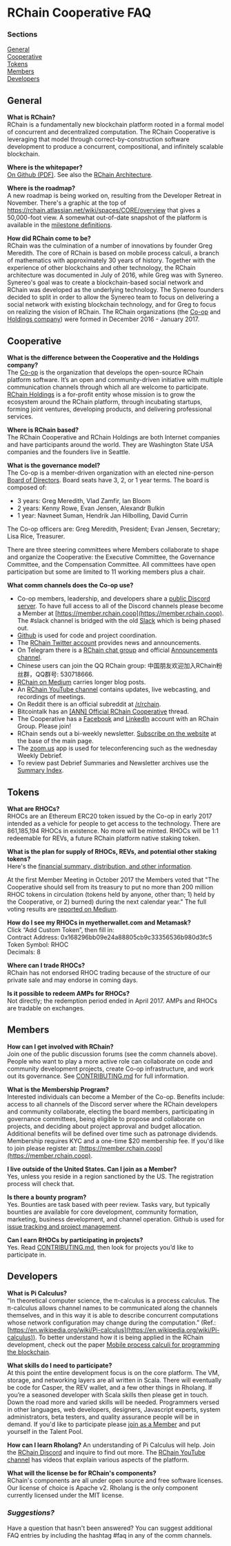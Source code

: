 # RChain Cooperative FAQ

### Sections

[General](#general)  \
[Cooperative](#cooperative)  \
[Tokens](#tokens)  \
[Members](#members)  \
[Developers](#developers)

## General

**What is RChain?**  \
RChain is a fundamentally new blockchain platform rooted in a formal model of concurrent and decentralized computation. The RChain Cooperative is leveraging that model through correct-by-construction software development to produce a concurrent, compositional, and infinitely scalable blockchain.

**Where is the whitepaper?**  \
[On Github (PDF)](http://docs.google.com/gview?url=https://github.com/rchain/reference/raw/master/docs/RChainWhitepaper.pdf).
See also the [RChain Architecture](http://rchain-architecture.readthedocs.io).

**Where is the roadmap?**  \
A new roadmap is being worked on, resulting from the Developer Retreat in November. There's a graphic at the top of https://rchain.atlassian.net/wiki/spaces/CORE/overview that gives a 50,000-foot view. A somewhat out-of-date snapshot of the platform is available in the [milestone definitions](https://docs.google.com/spreadsheets/d/1_cPts5BdoZVmbikDGUhkgkdQvkeXbP6aKNI31O0BV3E/edit?usp=sharing).
<!-- Needs coordination with Medha for up-to-date info links -->

**How did RChain come to be?**  \
RChain was the culmination of a number of innovations by founder Greg Meredith. The core of RChain is based on mobile process calculi, a branch of mathematics with approximately 30 years of history. Together with the experience of other blockchains and other technology, the RChain architecture was documented in July of 2016, while Greg was with Synereo. Synereo's goal was to create a blockchain-based social network and RChain was developed as the underlying technology. The Synereo founders decided to split in order to allow the Synereo team to focus on delivering a social network with existing blockchain technology, and for Greg to focus on realizing the vision of RChain. The RChain organizations (the [Co-op](https://www.rchain.coop/) and [Holdings company](https://www.rchain.io)) were formed in December 2016 - January 2017.


## Cooperative

**What is the difference between the Cooperative and the Holdings company?**  \
The [Co-op](https://www.rchain.coop) is the organization that develops the open-source RChain platform software. It’s an open and community-driven initiative with multiple communication channels through which all are welcome to participate. [RChain Holdings](http://rchain.io/) is a for-profit entity whose mission is to grow the ecosystem around the RChain platform, through incubating startups, forming joint ventures, developing products, and delivering professional services.

**Where is RChain based?**  \
The RChain Cooperative and RChain Holdings are both Internet companies and have participants around the world. They are Washington State USA companies and the founders live in Seattle.

**What is the governance model?**  \
The Co-op is a member-driven organization with an elected nine-person [Board of Directors](https://www.rchain.coop/#team). Board seats have 3, 2, or 1 year terms. The board is composed of:

- 3 years: Greg Meredith, Vlad Zamfir, Ian Bloom
- 2 years: Kenny Rowe, Evan Jensen, Alexandr Bulkin
- 1 year: Navneet Suman, Hendrik Jan Hilbolling, David Currin

The Co-op officers are: Greg Meredith, President; Evan Jensen, Secretary; Lisa Rice, Treasurer.

There are three steering committees where Members collaborate to shape and organize the Cooperative: the Executive Committee, the Governance Committee, and the Compensation Committee. All committees have open participation but some are limited to 11 working members plus a chair.

**What comm channels does the Co-op use?**
- Co-op members, leadership, and developers share a [public Discord server](https://discord.gg/fvY8qhx). To have full access to all of the Discord channels please become a Member at [https://member.rchain.coop](https://member.rchain.coop). The #slack channel is bridged with the old [Slack](https://ourchain.slack.com) which is being phased out.
- [Github](https://github.com/rchain/) is used for code and project coordination.
- The [RChain Twitter account](https://twitter.com/rchain_coop/) provides news and announcements.
- On Telegram there is a [RChain chat group](https://t.me/rchain_coop) and official [Announcements channel](https://t.me/rchain_official).
- Chinese users can join the QQ RChain group: 中国朋友欢迎加入RChain粉丝群，QQ群号: 530718666.
- [RChain on Medium](https://medium.com/rchain-cooperative) carries longer blog posts.
- An [RChain YouTube channel](https://www.youtube.com/channel/UCSS3jCffMiz574_q64Ukj_w) contains updates, live webcasting, and recordings of meetings.
- On Reddit there is an official subreddit at [/r/rchain](https://www.reddit.com/r/rchain/).
- Bitcointalk has an [[ANN] Official RChain Cooperative](https://bitcointalk.org/index.php?topic=2494040) thread.
- The Cooperative has a [Facebook](https://www.facebook.com/rchaincooperative/) and [LinkedIn](https://www.linkedin.com/company/24997313/) account with an RChain Group. Please join!
- RChain sends out a bi-weekly newsletter. [Subscribe on the website](https://www.rchain.coop/#joinus) at the base of the main page.
- The [zoom.us](https://zoom.us/) app is used for teleconferencing such as the wednesday Weekly Debrief.
- To review past Debrief Summaries and Newsletter archives use the [Summary Index](https://github.com/rchain/Members/wiki/Weekly-Debrief-Index).


## Tokens

**What are RHOCs?**  \
RHOCs are an Ethereum ERC20 token issued by the Co-op in early 2017 intended as a vehicle for people to get access to the technology. There are 861,185,194 RHOCs in existence. No more will be minted. RHOCs will be 1:1 redeemable for REVs, a future RChain platform native staking token.

**What is the plan for supply of RHOCs, REVs, and potential other staking tokens?**  \
Here's the [financial summary, distribution, and other information](https://docs.google.com/document/d/1lCVeO63E-WVosOnBIA2hH416Hs-Z0e1Av9eJWq-L20o/edit?usp=sharing).

At the first Member Meeting in October 2017 the Members voted that "The Cooperative should sell from its treasury to put no more than 200 million RHOC tokens in circulation (tokens held by anyone, other than; 1) held by the Cooperative, or 2) burned) during the next calendar year." The full voting results are [reported on Medium](https://medium.com/rchain-cooperative/annual-meeting-summary-3827a82a2e33).

**How do I see my RHOCs in myetherwallet.com and Metamask?**  \
Click “Add Custom Token”, then fill in:  \
Contract Address: 0x168296bb09e24a88805cb9c33356536b980d3fc5  \
Token Symbol: RHOC  \
Decimals: 8

**Where can I trade RHOCs?**  \
RChain has not endorsed RHOC trading because of the structure of our private sale and may endorse in coming days.

**Is it possible to redeem AMPs for RHOCs?**  \
Not directly; the redemption period ended in April 2017. AMPs and RHOCs are tradable on exchanges.


## Members

**How can I get involved with RChain?**  \
Join one of the public discussion forums (see the comm channels above). People who want to play a more active role can collaborate on code and community development projects, create Co-op infrastructure, and work out its governance. See [CONTRIBUTING.md](https://github.com/rchain/Members/blob/master/CONTRIBUTING.md) for full information.

**What is the Membership Program?**  \
Interested individuals can become a Member of the Co-op. Benefits include: access to all channels of the Discord server where the RChain developers and community collaborate, electing the board members, participating in governance committees, being eligible to propose and collaborate on projects, and deciding about project approval and budget allocation. Additional benefits will be defined over time such as patronage dividends. Membership requires KYC and a one-time $20 membership fee. If you'd like to join please register at: [https://member.rchain.coop](https://member.rchain.coop).

**I live outside of the United States. Can I join as a Member?**  \
Yes, unless you reside in a region sanctioned by the US. The registration process will check that.

**Is there a bounty program?**  \
Yes. Bounties are task based with peer review. Tasks vary, but typically bounties are available for core development, community formation, marketing, business development, and channel operation. Github is used for [issue tracking and project management](https://github.com/rchain/Members/).

**Can I earn RHOCs by participating in projects?**  \
Yes. Read [CONTRIBUTING.md](https://github.com/rchain/Members/blob/master/CONTRIBUTING.md), then look for projects you’d like to participate in.


## Developers

**What is Pi Calculus?**  \
“In theoretical computer science, the π-calculus is a process calculus. The π-calculus allows channel names to be communicated along the channels themselves, and in this way it is able to describe concurrent computations whose network configuration may change during the computation.” (Ref.: [https://en.wikipedia.org/wiki/Pi-calculus](https://en.wikipedia.org/wiki/Pi-calculus)). To better understand how it is being applied in the RChain development, check out the paper [Mobile process calculi for programming the blockchain](http://mobile-process-calculi-for-programming-the-new-blockchain.readthedocs.io/en/latest/).

**What skills do I need to participate?**  \
At this point the entire development focus is on the core platform. The VM, storage, and networking layers are all written in Scala. There will eventually be code for Casper, the REV wallet, and a few other things in Rholang. If you’re a seasoned developer with Scala skills then please get in touch. Down the road more and varied skills will be needed. Programmers versed in other languages, web developers, designers, Javascript experts, system administrators, beta testers, and quality assurance people will be in demand. If you'd like to participate please [join as a Member](https://member.rchain.coop) and put yourself in the Talent Pool.

**How can I learn Rholang?**
An understanding of Pi Calculus will help. Join the [RChain Discord](https://discord.gg/fvY8qhx) and inquire to find out more. The [RChain YouTube channel](https://www.youtube.com/channel/UCSS3jCffMiz574_q64Ukj_w) has videos that explain various aspects of the platform.

**What will the license be for RChain's components?**  \
RChain's components are all under open source and free software licenses. Our license of choice is Apache v2. Rholang is the only component currently licensed under the MIT license.

### *Suggestions?*
Have a question that hasn't been answered? You can suggest additional FAQ entries by including the hashtag #faq in any of the comm channels.
